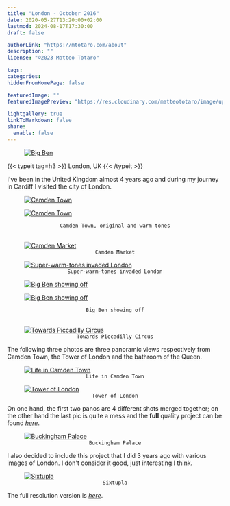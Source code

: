 ```yaml
---
title: "London - October 2016"
date: 2020-05-27T13:20:00+02:00
lastmod: 2024-08-17T17:30:00
draft: false

authorLink: "https://mtotaro.com/about"
description: ""
license: "©2023 Matteo Totaro"

tags:
categories:
hiddenFromHomePage: false

featuredImage: ""
featuredImagePreview: "https://res.cloudinary.com/matteototaro/image/upload/london/3.jpg"

lightgallery: true
linkToMarkdown: false
share:
  enable: false
---
```


<div class="container-fluid">
    <div class="ratio-box fade-box">
        <figure>
          <a class="lightgallery" 
                  href="https://res.cloudinary.com/matteototaro/image/upload/london/111.jpg"
                  title="Big Ben"
                  data-thumbnail="https://res.cloudinary.com/matteototaro/image/upload/c_auto,w_auto/london/111.jpg"
                  data-sub-html="Big Ben">
                  <img class="lazyload blur-up"
                      src="https://res.cloudinary.com/matteototaro/image/upload/c_auto,w_auto/london/111.jpg"
                      alt="Big Ben"></a>
        </figure>
        {{< typeit tag=h3 >}} London, UK {{< /typeit >}}
        <div class="col-md-8 col-md-push-2 no-padding-left" >
          <p>I've been in the United Kingdom almost 4 years ago and during my journey in Cardiff I visited the city of London.</p>
        </div>
      <div class="row">
            <div class="scroll-view">
              <div class="scroll-doc">
                <div class="scroll-item">
                  <div class="thumbnail">
                      <figure>
                        <a class="lightgallery" 
                                href="https://res.cloudinary.com/matteototaro/image/upload/london/3.jpg"
                                title="Camden Town"
                                data-thumbnail="https://res.cloudinary.com/matteototaro/image/upload/c_auto,w_auto/london/3.jpg"
                                data-sub-html="Camden Town">
                                <img class="lazyload blur-up"
                                    src="https://res.cloudinary.com/matteototaro/image/upload/c_auto,w_auto/london/3.jpg"
                                    alt="Camden Town"></a>
                      </figure>
                  </div>
                </div>
                <div class="scroll-item">
                  <div class="thumbnail">
                      <figure>
                        <a class="lightgallery" 
                                href="https://res.cloudinary.com/matteototaro/image/upload/london/44.jpg"
                                title="Camden Town"
                                data-thumbnail="https://res.cloudinary.com/matteototaro/image/upload/c_auto,w_auto/london/44.jpg"
                                data-sub-html="Camden Town">
                                <img class="lazyload blur-up"
                                    src="https://res.cloudinary.com/matteototaro/image/upload/c_auto,w_auto/london/44.jpg"
                                    alt="Camden Town"></a>
                      </figure>
                  </div>
                </div>
            </div>
        </div>
      </div>
      <figcaption class=image-caption style="text-align:center">
          <code>Camden Town, original and warm tones</code>
      </figcaption><br>
        <figure>
          <a class="lightgallery" 
                  href="https://res.cloudinary.com/matteototaro/image/upload/london/6.jpg"
                  title="Camden Market"
                  data-thumbnail="https://res.cloudinary.com/matteototaro/image/upload/c_auto,w_auto/london/6.jpg"
                  data-sub-html="Camden Market">
                  <img class="lazyload blur-up"
                      src="https://res.cloudinary.com/matteototaro/image/upload/c_auto,w_auto/london/6.jpg"
                      alt="Camden Market"></a>
              <figcaption class=image-caption style="text-align:center">
                <code>Camden Market</code>
              </figcaption>
        </figure>
        <figure>
          <a class="lightgallery" 
                  href="https://res.cloudinary.com/matteototaro/image/upload/london/7.jpg"
                  title="Super-warm-tones invaded London"
                  data-thumbnail="https://res.cloudinary.com/matteototaro/image/upload/c_auto,w_auto/london/7.jpg"
                  data-sub-html="Super-warm-tones invaded London">
                  <img class="lazyload blur-up"
                       src="https://res.cloudinary.com/matteototaro/image/upload/c_auto,w_auto/london/7.jpg"
                       alt="Super-warm-tones invaded London"></a>
              <figcaption class=image-caption style="text-align:center">
                <code>Super-warm-tones invaded London</code>
              </figcaption>
          </figure>
      <div class="row">
            <div class="scroll-view">
              <div class="scroll-doc">
                <div class="scroll-item">
                  <div class="thumbnail">
                    <figure>
                      <a class="lightgallery" 
                              href="https://res.cloudinary.com/matteototaro/image/upload/london/11.jpg"
                              title="Big Ben showing off"
                              data-thumbnail="https://res.cloudinary.com/matteototaro/image/upload/c_auto,w_auto/london/11.jpg"
                              data-sub-html="Big Ben showing off">
                              <img class="lazyload blur-up"
                                  src="https://res.cloudinary.com/matteototaro/image/upload/c_auto,w_auto/london/11.jpg"
                                  alt="Big Ben showing off"></a>
                    </figure>
                  </div>
                </div>
                <div class="scroll-item">
                  <div class="thumbnail">
                    <figure>
                      <a class="lightgallery" 
                              href="https://res.cloudinary.com/matteototaro/image/upload/london/8.jpg"
                              title="Big Ben showing off"
                              data-thumbnail="https://res.cloudinary.com/matteototaro/image/upload/c_auto,w_auto/london/8.jpg"
                              data-sub-html="Big Ben showing off">
                              <img class="lazyload blur-up"
                                  src="https://res.cloudinary.com/matteototaro/image/upload/c_auto,w_auto/london/8.jpg"
                                  alt="Big Ben showing off"></a>
                    </figure>
                  </div>
                </div>
            </div>
        </div>
      </div>
      <figcaption class=image-caption style="text-align:center">
          <code>Big Ben showing off</code>
      </figcaption><br>
        <figure>
          <a class="lightgallery" 
                  href="https://res.cloudinary.com/matteototaro/image/upload/london/9.jpg"
                  title="Towards Piccadilly Circus"
                  data-thumbnail="https://res.cloudinary.com/matteototaro/image/upload/c_auto,w_auto/london/9.jpg"
                  data-sub-html="Towards Piccadilly Circus">
                  <img class="lazyload blur-up"
                      src="https://res.cloudinary.com/matteototaro/image/upload/c_auto,w_auto/london/9.jpg"
                      alt="Towards Piccadilly Circus"></a>
              <figcaption class=image-caption style="text-align:center">
                 <code>Towards Piccadilly Circus</code>
              </figcaption>
        </figure>
        <div class="col-md-8 col-md-push-2 no-padding-left" >
          <p>The following three photos are three panoramic views respectively from Camden Town, the Tower of London and the bathroom of the Queen.</p>
        </div>
        <figure>
          <a class="lightgallery" 
                  href="https://res.cloudinary.com/matteototaro/image/upload/london/5.jpg"
                  title="Life in Camden Town"
                  data-thumbnail="https://res.cloudinary.com/matteototaro/image/upload/c_auto,w_auto/london/5.jpg"
                  data-sub-html="Life in Camden Town">
                  <img class="lazyload blur-up"
                      src="https://res.cloudinary.com/matteototaro/image/upload/c_auto,w_auto/london/5.jpg"
                      alt="Life in Camden Town"></a>
              <figcaption class=image-caption style="text-align:center">
                <code>Life in Camden Town</code>
              </figcaption>
        </figure>
        <figure>
          <a class="lightgallery" 
                  href="https://res.cloudinary.com/matteototaro/image/upload/london/10.jpg"
                  title="Tower of London"
                  data-thumbnail="https://res.cloudinary.com/matteototaro/image/upload/c_auto,w_auto/london/10.jpg"
                  data-sub-html="Tower of London">
                  <img class="lazyload blur-up"
                      src="https://res.cloudinary.com/matteototaro/image/upload/c_auto,w_auto/london/10.jpg"
                      alt="Tower of London"></a>
              <figcaption class=image-caption style="text-align:center">
                  <code>Tower of London</code>
              </figcaption>
        </figure>
        <div class="col-md-8 col-md-push-2 no-padding-left" >
          <p> On one hand, the first two panos are 4 different shots merged together; on the other hand the last pic is quite a mess and the <strong>full</strong> quality project can be found <a href="https://drive.google.com/file/d/1sIa2JbRFzuH99andlX49eVrF9cCUz8/view?usp=sharing"><i>here</i></a>.</p>
        </div>
        <figure>
          <a class="lightgallery"
                  href="https://res.cloudinary.com/matteototaro/image/upload/london/2.jpg"
                  title="Buckingham Palace"
                  data-thumbnail="https://res.cloudinary.com/matteototaro/image/upload/c_auto,w_auto/london/2.jpg"
                  data-sub-html="Buckingham Palace">
                  <img class="lazyload blur-up"
                      src="https://res.cloudinary.com/matteototaro/image/upload/c_auto,w_auto/london/2.jpg"
                      alt="Buckingham Palace"></a>
              <figcaption class=image-caption style="text-align:center">
                  <code>Buckingham Palace</code>
              </figcaption>
        </figure>
        <div class="col-md-8 col-md-push-2 no-padding-left" >
          <p>I also decided to include this project that I did 3 years ago with various images of London. I don't consider it good, just interesting I think.</p>
        </div>
        <figure>
          <a class="lightgallery"
                  href="https://res.cloudinary.com/matteototaro/image/upload/london/sixtupla.jpg"
                  title="Sixtupla"
                  data-thumbnail="https://res.cloudinary.com/matteototaro/image/upload/c_auto,w_auto/london/sixtupla.jpg"
                  data-sub-html="Sixtupla">
                  <img class="lazyload blur-up"
                      src="https://res.cloudinary.com/matteototaro/image/upload/c_auto,w_auto/london/sixtupla.jpg"
                      alt="Sixtupla"></a>
              <figcaption class=image-caption style="text-align:center">
                  <code>Sixtupla</code>
              </figcaption>
        </figure>
        <div class="col-md-8 col-md-push-2 no-padding-left" >
          <p>The full resolution version is <a href="https://drive.google.com/file/d/1kTo4QCHPyoSI9ekO2sQO7pvci7CyEHkZ/view?usp=sharing"><i>here</i></a>.</p>
        </div>
    </div>
</div>
